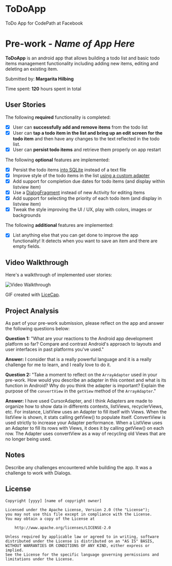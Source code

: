 # ToDoApp
ToDo App for CodePath at Facebook
# Pre-work - *Name of App Here*

**ToDoApp** is an android app that allows building a todo list and basic todo items management functionality including adding new items, editing and deleting an existing item.

Submitted by: **Margarita Hilbing**

Time spent: **120** hours spent in total

## User Stories

The following **required** functionality is completed:

* [x] User can **successfully add and remove items** from the todo list
* [x] User can **tap a todo item in the list and bring up an edit screen for the todo item** and then have any changes to the text reflected in the todo list.
* [x] User can **persist todo items** and retrieve them properly on app restart

The following **optional** features are implemented:

* [x] Persist the todo items [into SQLite](http://guides.codepath.com/android/Persisting-Data-to-the-Device#sqlite) instead of a text file
* [x] Improve style of the todo items in the list [using a custom adapter](http://guides.codepath.com/android/Using-an-ArrayAdapter-with-ListView)
* [x] Add support for completion due dates for todo items (and display within listview item)
* [x] Use a [DialogFragment](http://guides.codepath.com/android/Using-DialogFragment) instead of new Activity for editing items
* [x] Add support for selecting the priority of each todo item (and display in listview item)
* [x] Tweak the style improving the UI / UX, play with colors, images or backgrounds

The following **additional** features are implemented:

* [x] List anything else that you can get done to improve the app functionality!
It detects when you want to save an item and there are empty fields.

## Video Walkthrough

Here's a walkthrough of implemented user stories:

<img src='http://i.imgur.com/uWKPiSl.gif' title='Video Walkthrough' width='' alt='Video Walkthrough' />

GIF created with [LiceCap](http://www.cockos.com/licecap/).

## Project Analysis

As part of your pre-work submission, please reflect on the app and answer the following questions below:

**Question 1:** "What are your reactions to the Android app development platform so far? Compare and contrast Android's approach to layouts and user interfaces in past platforms you've used."

**Answer:** I consider that is a really powerful language and it is a really challenge for me to learn, and I really love to do it.

**Question 2:** "Take a moment to reflect on the `ArrayAdapter` used in your pre-work. How would you describe an adapter in this context and what is its function in Android? Why do you think the adapter is important? Explain the purpose of the `convertView` in the `getView` method of the `ArrayAdapter`."

**Answer:** I have used CursorAdapter, and I think Adapters are made to organize how to show data in differents contexts, listViews, recyclerViews, etc. For 
instance, ListView uses an Adapter to fill itself with Views. When the listView is shown, it stats calling getView() to populate itself. ConvertView is used strictly to increase
your Adapter performance. When a ListView uses an Adapter to fill its rows with Views, it does it by calling getView() on each row.
The Adapter uses convertView as a way of recycling old Views that are no longer being used.

## Notes

Describe any challenges encountered while building the app.
It was a challenge to work with Dialogs.

## License

    Copyright [yyyy] [name of copyright owner]

    Licensed under the Apache License, Version 2.0 (the "License");
    you may not use this file except in compliance with the License.
    You may obtain a copy of the License at

        http://www.apache.org/licenses/LICENSE-2.0

    Unless required by applicable law or agreed to in writing, software
    distributed under the License is distributed on an "AS IS" BASIS,
    WITHOUT WARRANTIES OR CONDITIONS OF ANY KIND, either express or implied.
    See the License for the specific language governing permissions and
    limitations under the License.
